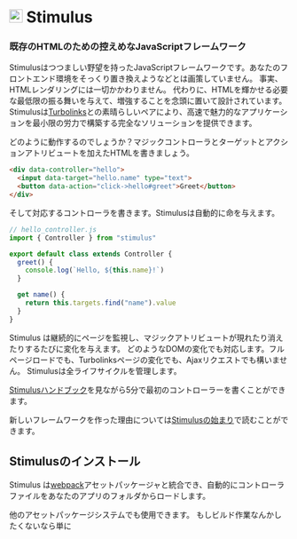 # <img src="assets/logo.svg?sanitize=true" width="24" height="24" alt="Stimulus"> Stimulus

### 既存のHTMLのための控えめなJavaScriptフレームワーク

Stimulusはつつましい野望を持ったJavaScriptフレームワークです。あなたのフロントエンド環境をそっくり置き換えようなどとは画策していません。
事実、HTMLレンダリングには一切かかわりません。
代わりに、HTMLを輝かせる必要な最低限の振る舞いを与えて、増強することを念頭に置いて設計されています。
Stimulusは[Turbolinks](https://github.com/turbolinks/turbolinks)との素晴らしいペアにより、高速で魅力的なアプリケーションを最小限の労力で構築する完全なソリューションを提供できます。

どのように動作するのでしょうか？マジックコントローラとターゲットとアクションアトリビュートを加えたHTMLを書きましょう。

```html
<div data-controller="hello">
  <input data-target="hello.name" type="text">
  <button data-action="click->hello#greet">Greet</button>
</div>
```

そして対応するコントローラを書きます。Stimulusは自動的に命を与えます。


```js
// hello_controller.js
import { Controller } from "stimulus"

export default class extends Controller {
  greet() {
    console.log(`Hello, ${this.name}!`)
  }

  get name() {
    return this.targets.find("name").value
  }
}
```

Stimulus は継続的にページを監視し、マジックアトリビュートが現れたり消えたりするたびに変化を与えます。
どのようなDOMの変化でも対応します。フルページロードでも、Turbolinksページの変化でも、Ajaxリクエストでも構いません。
Stimulusは全ライフサイクルを管理します。

[Stimulusハンドブック](handbook/README.md)を見ながら5分で最初のコントローラーを書くことができます。

新しいフレームワークを作った理由については[Stimulusの始まり](ORIGIN.md)で読むことができます。


## Stimulusのインストール

Stimulus は[webpack](https://webpack.js.org/)アセットパッケージャと統合でき、自動的にコントローラファイルをあなたのアプリのフォルダからロードします。

他のアセットパッケージシステムでも使用できます。
もしビルド作業なんかしたくないなら単に<script>タグをページ内に置くだけで仕事にとりかかれます。


詳細なインストラクションについては[インストールガイド](INSTALLING.md)をご覧ください。


## 貢献する

Stimulus は[MITライセンス](LICENSE.md)のオープンソースソフトウェアで、[Ruby on Rails](http://rubyonrails.org)の創始者たちである[Basecamp](https://basecamp.com/)から生まれました。

質問がありますか？バグを発見しましたか？ドキュメントに進歩の余地がありますか？我々の[issueトラッカー](https://github.com/stimulusjs/stimulus/issues)に来てください。助けるために最善を尽くします。プルリクエストも大歓迎です。

我々はすべてのStimulusコントリビュータが[Code of Conduct](CONDUCT.md)を遵守することを期待します。

---

© 2018 Basecamp, LLC.
